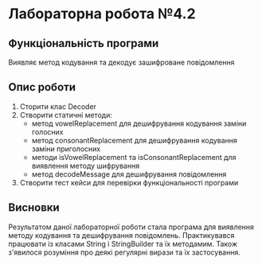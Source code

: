 # Лабораторна робота №4.2
## Функціональність програми
Виявляє метод кодування та декодує зашифроване повідомлення
## Опис роботи
1. Сторити клас Decoder 
2. Створити статичні методи:
   - метод vowelReplacement для дешифрування кодування заміни голосних
   - метод consonantReplacement для дешифрування кодування заміни приголосних
   - методи isVowelReplacement та isConsonantReplacement для виявлення методу шифрування
   - метод decodeMessage для дешифрування повідомлення
3. Створити тест кейси для перевірки функціональності програми
## Висновки
Результатом даної лабораторної роботи стала програма для виявлення методу кодування та дешифрування повідомлень.
Практикувався працювати із класами String і StringBuilder та їх методамим. Також з'явилося розуміння про деякі регулярні вирази та їх застосування.
